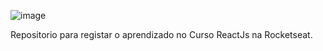 ![image](https://github.com/user-attachments/assets/4fd35369-c33b-49e6-a9cc-8f0b4d03f355)

Repositorio para registar o aprendizado no Curso ReactJs na Rocketseat.
